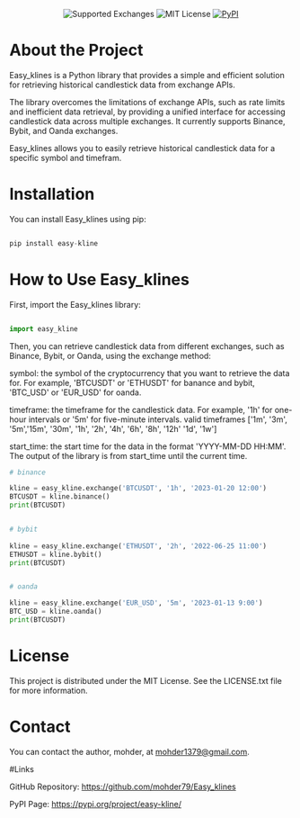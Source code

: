 <div style="text-align: center">
  
  ![Supported Exchanges](https://img.shields.io/badge/exchanges-3-blue.svg)
  ![MIT License](https://img.shields.io/badge/License-MIT-yellow.svg)
  [![PyPI](https://img.shields.io/pypi/v/ccxt.svg)](https://pypi.org/project/easy-kline/)
  
</div>

# About the Project
Easy_klines is a Python library that provides a simple and efficient solution for retrieving historical candlestick data from exchange APIs.

The library overcomes the limitations of exchange APIs, such as rate limits and inefficient data retrieval, by providing a unified interface for accessing candlestick data across multiple exchanges. It currently supports Binance, Bybit, and Oanda exchanges.

Easy_klines allows you to easily retrieve historical candlestick data for a specific symbol and timefram.

# Installation
You can install Easy_klines using pip:


```python

pip install easy-kline


```


# How to Use Easy_klines


First, import the Easy_klines library:

```python

import easy_kline

```


Then, you can retrieve candlestick data from different exchanges, such as Binance, Bybit, or Oanda, using the exchange method:

symbol: the symbol of the cryptocurrency that you want to retrieve the data for. For example, 'BTCUSDT' or 'ETHUSDT' for banance and bybit, 'BTC_USD' or 'EUR_USD' for oanda.

timeframe: the timeframe for the candlestick data. For example, '1h' for one-hour intervals or '5m' for five-minute intervals.
valid timeframes ['1m', '3m', '5m','15m', '30m', '1h', '2h', '4h', '6h', '8h', '12h' '1d', '1w']

start_time: the start time for the data in the format 'YYYY-MM-DD HH:MM'. The output of the library is from start_time until the current time.







```python
# binance

kline = easy_kline.exchange('BTCUSDT', '1h', '2023-01-20 12:00')
BTCUSDT = kline.binance()
print(BTCUSDT)


# bybit
 
kline = easy_kline.exchange('ETHUSDT', '2h', '2022-06-25 11:00')
ETHUSDT = kline.bybit()
print(BTCUSDT)


# oanda

kline = easy_kline.exchange('EUR_USD', '5m', '2023-01-13 9:00')
BTC_USD = kline.oanda()
print(BTCUSDT)

```

# License

This project is distributed under the MIT License. See the LICENSE.txt file for more information.




# Contact

You can contact the author, mohder, at mohder1379@gmail.com.


#Links 


GitHub Repository: https://github.com/mohder79/Easy_klines

PyPI Page: https://pypi.org/project/easy-kline/
